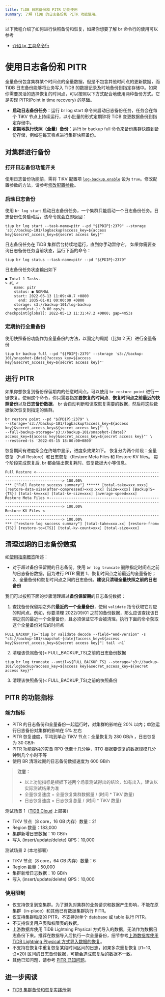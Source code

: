 ```yaml
---
title: TiDB 日志备份和 PITR 功能使用
summary: 了解 TiDB 的日志备份和 PITR 功能使用。
---
```


以下教程介绍了如何进行快照备份和恢复，如果你想要了解 br 命令行的使用可以参考

- [介绍 br 工具命令行](/br-refactor/br-manual/use-br-command-line.md)

# 使用日志备份和 PITR

全量备份包含集群某个时间点的全量数据，但是不包含其他时间点的更新数据，而 TiDB 日志备份能够将业务写入 TiDB 的数据记录及时地备份到指定存储中。如果你需要灵活的选择恢复的时间点，可以按照以下方式配合地使用两种备份方式。它是实现 PITR(Point in time recovery) 的基础。

- **启动日志备份任务**：运行 br log start 命令来启动日志备份任务，任务会在每个 TiKV 节点上持续运行，以小批量的形式定期钟将 TiDB 变更数据备份到指定存储中。
- **定期地执行快照（全量）备份**：运行 br backup full 命令来备份集群快照到备份存储，例如在每天零点进行集群快照备份。

## 对集群进行备份

### 打开日志备份功能开关

使用日志备份功能前，需将 TiKV 配置项 [`log-backup.enable`](/tikv-configuration-file.md#enable-从-v620-版本开始引入) 设为 `true`。修改配置参数的方法，请参考[修改配置参数](/maintain-tidb-using-tiup.md#修改配置参数)。

### 启动日志备份

使用 `br log start` 启动日志备份任务，一个集群只能启动一个日志备份任务。日志备份任务启动后，该命令就会立即返回：

```shell
tiup br log start --task-name=pitr --pd "${PDIP}:2379" --storage 's3://backup-101/logbackup?access_key=${access key}&secret_access_key=${secret access key}"'
```

日志备份任务在 TiDB 集群后台持续地运行，直到你手动暂停它。 如果你需要查询日志备份任务当前状态，运行下面的命令：

```shell
tiup br log status --task-name=pitr --pd "${PDIP}:2379"
```

日志备份任务状态输出如下

```
● Total 1 Tasks.
> #1 <
    name: pitr
    status: ● NORMAL
    start: 2022-05-13 11:09:40.7 +0800
      end: 2035-01-01 00:00:00 +0800
    storage: s3://backup-101/log-backup
    speed(est.): 0.00 ops/s
checkpoint[global]: 2022-05-13 11:31:47.2 +0800; gap=4m53s
```

### 定期执行全量备份

使用快照备份功能作为全量备份的方法，以固定的周期（比如 2 天）进行全量备份

```shell
tiup br backup full --pd "${PDIP}:2379" --storage 's3://backup-101/snapshot-{date}?access_key=${access key}&secret_access_key=${secret access key}"'
```

## 进行 PITR

如果你想恢复到备份保留期内的任意时间点，可以使用 `br restore point` 进行一键恢复。使用这个命令，你只需要指定**要恢复的时间点**、**恢复时间点之前最近的快照备份**以及**日志备份数据**。 br 会自动判断和读取恢复需要的数据，然后将这些数据依次恢复到指定的集群。

```shell
br restore point --pd "${PDIP}:2379" \
--storage='s3://backup-101/logbackup?access_key=${access key}&secret_access_key=${secret access key}"' \
--full-backup-storage='s3://backup-101/snapshot-{date}?access_key=${access key}&secret_access_key=${secret access key}"' \
--restored-ts '2022-05-15 18:00:00+0800'
```
恢复期间有进度条会在终端中显示，进度条效果如下。 恢复分为两个阶段：全量恢复（Full Restore）和日志恢复（Restore Meta Files 和 Restore KV files。 每个阶段完成恢复后, br 都会输出恢复耗时、恢复数据大小等信息。

```shell
Full Restore <--------------------------------------------------------------------------------------------------------------------------------------------------------> 100.00%
*** ["Full Restore success summary"] ****** [total-take=xxx.xxxs] [restore-data-size(after-compressed)=xxx.xxx] [Size=xxxx] [BackupTS={TS}] [total-kv=xxx] [total-kv-size=xxx] [average-speed=xxx]
Restore Meta Files <--------------------------------------------------------------------------------------------------------------------------------------------------> 100.00%
Restore KV Files <----------------------------------------------------------------------------------------------------------------------------------------------------> 100.00%
*** ["restore log success summary"] [total-take=xxx.xx] [restore-from={TS}] [restore-to={TS}] [total-kv-count=xxx] [total-size=xxx]
```

## 清理过期的日志备份数据

如[使用指南概览](/br-refactor/use-guide/br-use-overview.md)所述：

* 对于超过备份保留期的日志备份。使用 `br log truncate` 删除指定时间点之前的日志备份数据。因为进行 PITR 需要 1、恢复时间点之前最近的全量备份；2、全量备份和恢复时间点之间的日志备份。**建议只清理全量快照之前的日志备份**

我们可以按照下面的步骤清理超过**备份保留期**的日志备份数据：

1. 查找备份保留期之外的**最近的一个全量备份**，使用 `validate` 指令获取它对应的时间点。例如，你要清理 2022/09/01 之前的备份数据，那么应该查找该日期之前的最近一个全量备份，且必须保证它不会被清理。执行下面的命令获取这个全量备份对应的时间点

  ```shell
  FULL_BACKUP_TS=`tiup br validate decode --field="end-version" -s "s3://backup-101/snapshot-{date}?access_key=${access key}&secret_access_key=${secret access key}"| tail -n1`
  ```

2. 清理该快照备份(< FULL_BACKUP_TS)之前的日志备份数据

  ```shell
  tiup br log truncate --until=${FULL_BACKUP_TS} --storage='s3://backup-101/logbackup?access_key=${access key}&secret_access_key=${secret access key}"'
  ```

3. 清理该快照备份(< FULL_BACKUP_TS)之前的快照备份

## PITR 的功能指标

### 能力指标

- PITR 的日志备份和全量备份一起运行时，对集群的影响在 20% 以内；单独运行日志备份对集群的影响在 5% 左右
- PITR 恢复速度，平均到单台 TiKV 节点：全量恢复为 280 GB/h ，日志恢复为 30 GB/h
- PITR 功能提供的灾备 RPO 低至十几分钟，RTO 根据要恢复的数据规模几分钟到几个小时不等
- 使用 BR 清理过期的日志备份数据速度为 600 GB/h

> **注意：**
>
> - 以上功能指标是根据下述两个场景测试得出的结论，如有出入，建议以实际测试结果为准
> - 全量恢复速度 = 全量恢复集群数据量 / (时间 * TiKV 数量)
> - 日志恢复速度 = 日志恢复总量 / (时间 * TiKV 数量)

测试场景 1（[TiDB Cloud](https://tidbcloud.com) 上部署）

- TiKV 节点（8 core，16 GB 内存）数量：21
- Region 数量：183,000
- 集群新增日志数据：10 GB/h
- 写入 (insert/update/delete) QPS：10,000

测试场景 2 (本地部署）

- TiKV 节点（8 core，64 GB 内存）数量：6
- Region 数量：50,000
- 集群新增日志数据：10 GB/h
- 写入 (insert/update/delete) QPS：10,000

### 使用限制

- 仅支持恢复到空集群。为了避免对集群的业务请求和数据产生影响，不能在原集群（in-place）和其他已有数据集群执行 PITR。
- 仅支持集群粒度的 PITR，不支持对单个 database 或 table 执行 PITR。
- 不支持恢复用户表和权限表的数据。
- 上游数据库使用 TiDB Lightning Physical 方式导入的数据，无法作为数据日志备份下来。推荐在数据导入后执行一次全量备份，细节参考[上游数据库使用 TiDB Lightning Physical 方式导入数据的恢复](/br/pitr-known-issues.md#上游数据库使用-tidb-lightning-physical-方式导入数据导致无法使用日志备份功能)。
- 不支持在恢复中重复恢复某段时间区间的日志，如果多次重复恢复 [t1=10, t2=20) 区间的日志备份数据，可能会造成恢复后的数据不一致。
- 其他已知问题，请参考 [PITR 已知问题](/br/pitr-known-issues.md)。

## 进一步阅读

* [TiDB 集群备份和恢复实践示例](/br-refactor/use-guide/br-usage.md)
